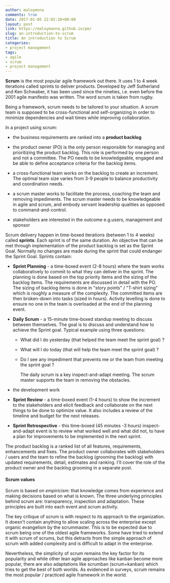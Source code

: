 ```yaml
---
author: maloymnna
comments: true
date: 2017-01-05 22:02:10+00:00
layout: post
link: https://maloymanna.github.io/pm/
slug: an-introduction-to-scrum
title: An introduction to Scrum
categories:
- project management
tags:
- agile
- scrum
- project management
---
```


**Scrum** is the most popular agile framework out there. It uses 1 to 4 week iterations called sprints to deliver products. Developed by Jeff Sutherland and Ken Schwaber, it has been used since the nineties, i.e. even before the 2001 agile manifesto was written. The word scrum is taken from rugby. 

Being a framework, scrum needs to be tailored to your situation. A scrum team is supposed to be cross-functional and self-organizing in order to minimize dependencies and wait times while improving collaboration. 

In a project using scrum:

- the business requirements are ranked into a **product backlog**
- the product owner (PO) is the only person responsible for managing and prioritizing the product backlog. This role is performed by one person and not a committee. The PO needs to be knowledgeable, engaged and be able to define acceptance criteria for the backlog items.

- a cross-functional team works on the backlog to create an increment. The optimal team size varies from 3-9 people to balance productivity and coordination needs. 
- a scrum master works to facilitate the process, coaching the team and removing impediments. The scrum master needs to be knowledgeable in agile and scrum, and embody servant leadership qualities as opposed to command-and-control.
- stakeholders are interested in the outcome e.g.users, management and sponsor

Scrum delivery happen in time-boxed iterations (between 1 to 4 weeks) called **sprints**. Each sprint is of the same duration. An objective that can be met through implementation of the product backlog is set as the Sprint Goal. Normally no changes are made during the sprint that could endanger the Sprint Goal. Sprints contain:

- **Sprint Planning** - a time-boxed event (2-8 hours) where the team works collaboratively to commit to what they can deliver in the sprint. The planning is done based on the top priority items and the sizing of the backlog items. The requirements are discussed in detail with the PO. The sizing of backlog items is done in "story points" / "T-shirt sizing" which is roughly a measure of the complexity. The committed items are then broken-down into tasks (sized in hours). Activity levelling is done to ensure no one in the team is overloaded at the end of the planning event.

- **Daily Scrum** - a 15-minute time-boxed standup meeting to discuss between themselves. The goal is to discuss and understand how to achieve the Sprint goal. Typical example using three questions:

  - What did I do yesterday (that helped the team meet the sprint goal) ?  
  - What will I do today (that will help the team meet the sprint goal) ?  
  - Do I see any impediment that prevents me or the team from meeting the sprint goal ?  

    The daily scrum is a key inspect-and-adapt meeting. The scrum master supports the team in removing the obstacles.

- the development work 

- **Sprint Review** - a time-boxed event (1-4 hours) to show the increment to the stakeholders and elicit feedback and collaborate on the next things to be done to optimize value. It also includes a review of the timeline and budget for the next releases. 

- **Sprint Retrospective** - this time-boxed (45 minutes -3 hours) inspect-and-adapt event is to review what worked well and what did not, to have a plan for improvements to be implemented in the next sprint.

The product backlog is a ranked list of all features, requirements, enhancements and fixes. The product owner collaborates with stakeholders / users and the team to refine the backlog (grooming the backlog) with updated requirements, detail, estimates and ranking. I'll cover the role of the product owner and the backlog grooming in a separate post.

#### Scrum values 

Scrum is based on _empiricism_: that knowledge comes from experience and making decisions based on what is known. The three underlying principles behind scrum are: transparency, inspection and adaptation. These principles are built into each event and scrum activity. 

The key critique of scrum is with respect to its approach to the organization. It doesn't contain anything to allow scaling across the enterprise except organic evangelism by the scrummaster. This is to be expected due to scrum being one of the oldest agile frameworks. Some have tried to extend it with scrum of scrums, but this detracts from the simple approach of scrum with added complexity and is difficult to adapt in the enterprise. 

Nevertheless, the simplicity of scrum remains the key factor for its popularity and while other lean agile approaches like kanban become more popular, there are also adaptations like scrumban (scrum+kanban) which tries to get the best of both worlds. As evidenced in surveys, scrum remains the most popular / practiced agile framework in the world.